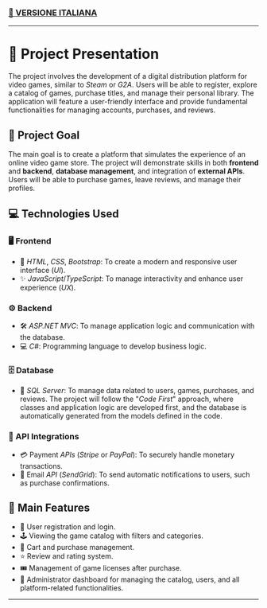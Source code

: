 ### [🏴 VERSIONE ITALIANA](README.md)
---
# 📖 Project Presentation
The project involves the development of a digital distribution platform for video games, similar to _Steam_ or _G2A_. Users will be able to register, explore a catalog of games, purchase titles, and manage their personal library. The application will feature a user-friendly interface and provide fundamental functionalities for managing accounts, purchases, and reviews.

## 🎯 Project Goal
The main goal is to create a platform that simulates the experience of an online video game store. The project will demonstrate skills in both **frontend** and **backend**, **database management**, and integration of **external APIs**. Users will be able to purchase games, leave reviews, and manage their profiles.

## 💻 Technologies Used

### 🖥️ Frontend
- 🎨 _HTML_, _CSS_, _Bootstrap_: To create a modern and responsive user interface (_UI_).
- ✨ _JavaScript_/_TypeScript_: To manage interactivity and enhance user experience (_UX_).

### ⚙️ Backend
- 🛠 _ASP.NET MVC_: To manage application logic and communication with the database.
- 💻 _C#_: Programming language to develop business logic.

### 🗄️ Database
- 💾 _SQL Server_: To manage data related to users, games, purchases, and reviews.
The project will follow the "_Code First_" approach, where classes and application logic are developed first, and the database is automatically generated from the models defined in the code.

### 🔗 API Integrations
- 💳 Payment _APIs_ (_Stripe_ or _PayPal_): To securely handle monetary transactions.
- 📧 Email _API_ (_SendGrid_): To send automatic notifications to users, such as purchase confirmations.

## 🚀 Main Features
- 👤 User registration and login.
- 🕹 Viewing the game catalog with filters and categories.
- 🛒 Cart and purchase management.
- ⭐ Review and rating system.
- 🎟 Management of game licenses after purchase.
- 🔧 Administrator dashboard for managing the catalog, users, and all platform-related functionalities.
---
